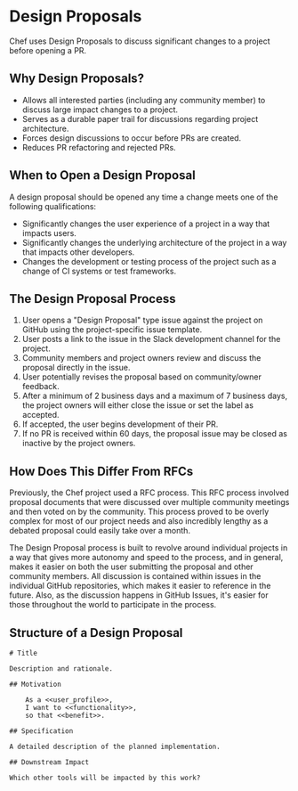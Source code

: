 # Design Proposals

Chef uses Design Proposals to discuss significant changes to a project before opening a PR.

## Why Design Proposals?

- Allows all interested parties (including any community member) to discuss large impact changes to a project.
- Serves as a durable paper trail for discussions regarding project architecture.
- Forces design discussions to occur before PRs are created.
- Reduces PR refactoring and rejected PRs.

## When to Open a Design Proposal

A design proposal should be opened any time a change meets one of the following qualifications:

  - Significantly changes the user experience of a project in a way that impacts users.
  - Significantly changes the underlying architecture of the project in a way that impacts other developers.
  - Changes the development or testing process of the project such as a change of CI systems or test frameworks.

## The Design Proposal Process

1. User opens a "Design Proposal" type issue against the project on GitHub using the project-specific issue template.
2. User posts a link to the issue in the Slack development channel for the project.
3. Community members and project owners review and discuss the proposal directly in the issue.
4. User potentially revises the proposal based on community/owner feedback.
5. After a minimum of 2 business days and a maximum of 7 business days, the project owners will either close the issue or set the label as accepted.
6. If accepted, the user begins development of their PR.
7. If no PR is received within 60 days, the proposal issue may be closed as inactive by the project owners.

## How Does This Differ From RFCs

Previously, the Chef project used a RFC process. This RFC process involved proposal documents that were discussed over multiple community meetings and then voted on by the community. This process proved to be overly complex for most of our project needs and also incredibly lengthy as a debated proposal could easily take over a month. 

The Design Proposal process is built to revolve around individual projects in a way that gives more autonomy and speed to the process, and in general, makes it easier on both the user submitting the proposal and other community members. All discussion is contained within issues in the individual GitHub repositories, which makes it easier to reference in the future. Also, as the discussion happens in GitHub Issues, it's easier for those throughout the world to participate in the process.

## Structure of a Design Proposal

```
# Title

Description and rationale.

## Motivation

    As a <<user_profile>>,
    I want to <<functionality>>,
    so that <<benefit>>.

## Specification

A detailed description of the planned implementation.

## Downstream Impact

Which other tools will be impacted by this work?
```